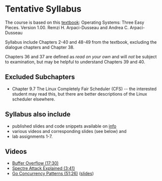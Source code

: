 # Tentative Syllabus

The course is based on this [textbook](http://pages.cs.wisc.edu/~remzi/OSTEP/):
Operating Systems: Three Easy Pieces. Version 1.00.
Remzi H. Arpaci-Dusseau and Andrea C. Arpaci-Dusseau

Syllabus include Chapters 2-40 and 48-49 from the textbook, excluding the dialogue chapters and Chapter 38.

Chapters 36 and 37 are defined as *read on your own* and will *not* be subject to examination, but may be helpful to understand Chapters 39 and 40.

## Excluded Subchapters

- Chapter 9.7 The Linux Completely Fair Scheduler (CFS) -- the interested student may read this, but there are better descriptions of the Linux scheduler elsewhere.

## Syllabus also include

- published slides and code snippets available on [info](https://github.com/dat320-2021/info/)
- various videos and corresponding slides (see below) and
- lab assignments 1-7.

## Videos

- [Buffer Overflow (17:30)](https://youtu.be/1S0aBV-Waeo)
- [Spectre Attack Explained (3:41)](https://youtu.be/q3-xCvzBjGs)
- [Go Concurrency Patterns (51:26)](https://youtu.be/f6kdp27TYZs) ([slides](https://talks.golang.org/2012/concurrency.slide#1))
